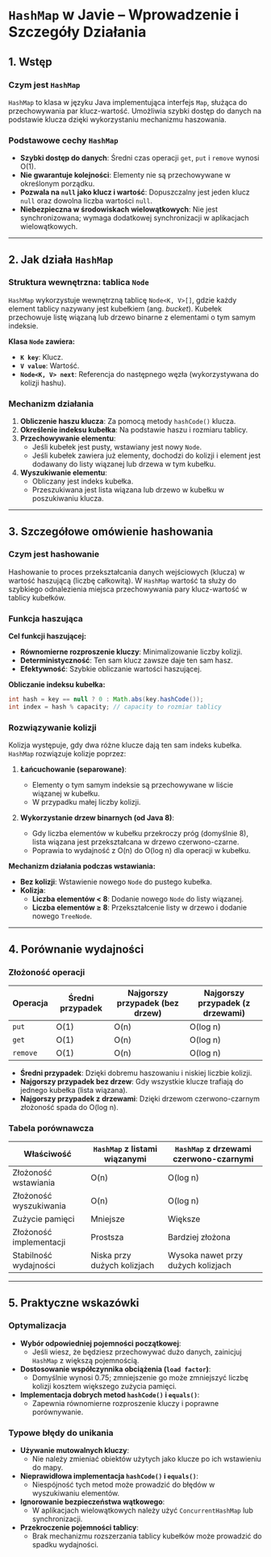 # `HashMap` w Javie – Wprowadzenie i Szczegóły Działania

## 1. Wstęp

### Czym jest `HashMap`

`HashMap` to klasa w języku Java implementująca interfejs `Map`, służąca do przechowywania par klucz-wartość. Umożliwia szybki dostęp do danych na podstawie klucza dzięki wykorzystaniu mechanizmu haszowania.

### Podstawowe cechy `HashMap`

- **Szybki dostęp do danych**: Średni czas operacji `get`, `put` i `remove` wynosi O(1).
- **Nie gwarantuje kolejności**: Elementy nie są przechowywane w określonym porządku.
- **Pozwala na `null` jako klucz i wartość**: Dopuszczalny jest jeden klucz `null` oraz dowolna liczba wartości `null`.
- **Niebezpieczna w środowiskach wielowątkowych**: Nie jest synchronizowana; wymaga dodatkowej synchronizacji w aplikacjach wielowątkowych.

---

## 2. Jak działa `HashMap`

### Struktura wewnętrzna: tablica `Node`

`HashMap` wykorzystuje wewnętrzną tablicę `Node<K, V>[]`, gdzie każdy element tablicy nazywany jest kubełkiem (ang. *bucket*). Kubełek przechowuje listę wiązaną lub drzewo binarne z elementami o tym samym indeksie.

**Klasa `Node` zawiera:**

- **`K key`**: Klucz.
- **`V value`**: Wartość.
- **`Node<K, V> next`**: Referencja do następnego węzła (wykorzystywana do kolizji hashu).

### Mechanizm działania

1. **Obliczenie haszu klucza**: Za pomocą metody `hashCode()` klucza.
2. **Określenie indeksu kubełka**: Na podstawie haszu i rozmiaru tablicy.
3. **Przechowywanie elementu**:
    - Jeśli kubełek jest pusty, wstawiany jest nowy `Node`.
    - Jeśli kubełek zawiera już elementy, dochodzi do kolizji i element jest dodawany do listy wiązanej lub drzewa w tym kubełku.
4. **Wyszukiwanie elementu**:
    - Obliczany jest indeks kubełka.
    - Przeszukiwana jest lista wiązana lub drzewo w kubełku w poszukiwaniu klucza.

---

## 3. Szczegółowe omówienie hashowania

### Czym jest hashowanie

Hashowanie to proces przekształcania danych wejściowych (klucza) w wartość haszującą (liczbę całkowitą). W `HashMap` wartość ta służy do szybkiego odnalezienia miejsca przechowywania pary klucz-wartość w tablicy kubełków.

### Funkcja haszująca

**Cel funkcji haszującej:**

- **Równomierne rozproszenie kluczy**: Minimalizowanie liczby kolizji.
- **Deterministyczność**: Ten sam klucz zawsze daje ten sam hasz.
- **Efektywność**: Szybkie obliczanie wartości haszującej.

**Obliczanie indeksu kubełka:**

```java
int hash = key == null ? 0 : Math.abs(key.hashCode());
int index = hash % capacity; // capacity to rozmiar tablicy
```

### Rozwiązywanie kolizji

Kolizja występuje, gdy dwa różne klucze dają ten sam indeks kubełka. `HashMap` rozwiązuje kolizje poprzez:

1. **Łańcuchowanie (separowane)**:
    - Elementy o tym samym indeksie są przechowywane w liście wiązanej w kubełku.
    - W przypadku małej liczby kolizji.

2. **Wykorzystanie drzew binarnych (od Java 8)**:
    - Gdy liczba elementów w kubełku przekroczy próg (domyślnie 8), lista wiązana jest przekształcana w drzewo czerwono-czarne.
    - Poprawia to wydajność z O(n) do O(log n) dla operacji w kubełku.

**Mechanizm działania podczas wstawiania:**

- **Bez kolizji**: Wstawienie nowego `Node` do pustego kubełka.
- **Kolizja**:
    - **Liczba elementów < 8**: Dodanie nowego `Node` do listy wiązanej.
    - **Liczba elementów ≥ 8**: Przekształcenie listy w drzewo i dodanie nowego `TreeNode`.

---

## 4. Porównanie wydajności

### Złożoność operacji

| Operacja | Średni przypadek | Najgorszy przypadek (bez drzew) | Najgorszy przypadek (z drzewami) |
|----------|------------------|---------------------------------|----------------------------------|
| `put`    | O(1)             | O(n)                            | O(log n)                         |
| `get`    | O(1)             | O(n)                            | O(log n)                         |
| `remove` | O(1)             | O(n)                            | O(log n)                         |

- **Średni przypadek**: Dzięki dobremu haszowaniu i niskiej liczbie kolizji.
- **Najgorszy przypadek bez drzew**: Gdy wszystkie klucze trafiają do jednego kubełka (lista wiązana).
- **Najgorszy przypadek z drzewami**: Dzięki drzewom czerwono-czarnym złożoność spada do O(log n).

### Tabela porównawcza

| Właściwość              | `HashMap` z listami wiązanymi | `HashMap` z drzewami czerwono-czarnymi |
|-------------------------|-------------------------------|----------------------------------------|
| Złożoność wstawiania    | O(n)                          | O(log n)                               |
| Złożoność wyszukiwania  | O(n)                          | O(log n)                               |
| Zużycie pamięci         | Mniejsze                      | Większe                                |
| Złożoność implementacji | Prostsza                      | Bardziej złożona                       |
| Stabilność wydajności   | Niska przy dużych kolizjach   | Wysoka nawet przy dużych kolizjach     |

---

## 5. Praktyczne wskazówki

### Optymalizacja

- **Wybór odpowiedniej pojemności początkowej**:
    - Jeśli wiesz, że będziesz przechowywać dużo danych, zainicjuj `HashMap` z większą pojemnością.
- **Dostosowanie współczynnika obciążenia (`load factor`)**:
    - Domyślnie wynosi 0.75; zmniejszenie go może zmniejszyć liczbę kolizji kosztem większego zużycia pamięci.
- **Implementacja dobrych metod `hashCode()` i `equals()`**:
    - Zapewnia równomierne rozproszenie kluczy i poprawne porównywanie.

### Typowe błędy do unikania

- **Używanie mutowalnych kluczy**:
    - Nie należy zmieniać obiektów użytych jako klucze po ich wstawieniu do mapy.
- **Nieprawidłowa implementacja `hashCode()` i `equals()`**:
    - Niespójność tych metod może prowadzić do błędów w wyszukiwaniu elementów.
- **Ignorowanie bezpieczeństwa wątkowego**:
    - W aplikacjach wielowątkowych należy użyć `ConcurrentHashMap` lub synchronizacji.
- **Przekroczenie pojemności tablicy**:
    - Brak mechanizmu rozszerzania tablicy kubełków może prowadzić do spadku wydajności.

